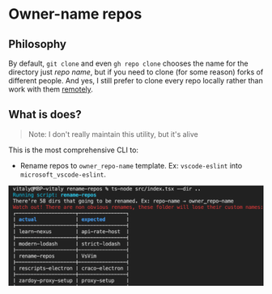 # Owner-name repos

## Philosophy

By default, `git clone` and even `gh repo clone` chooses the name for the directory just *repo name*, but if you need to clone (for some reason) forks of different people.
And yes, I still prefer to clone every repo locally rather than work with them [remotely](https://docs.github.com/en/codespaces/developing-in-codespaces/using-codespaces-in-visual-studio-code).

## What is does?

> Note: I don't really maintain this utility, but it's alive

This is the most comprehensive CLI to:

- Rename repos to `owner_repo-name` template. Ex: `vscode-eslint` into `microsoft_vscode-eslint`.<!--  or other template (`--template YOUR_TEMPLATE`) -->

![demo](media/rename-demo.png)
